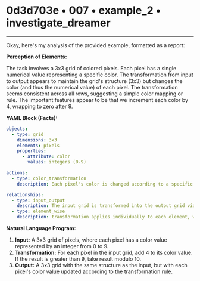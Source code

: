 # 0d3d703e • 007 • example_2 • investigate_dreamer

---
Okay, here's my analysis of the provided example, formatted as a report:

**Perception of Elements:**

The task involves a 3x3 grid of colored pixels. Each pixel has a single numerical value representing a specific color. The transformation from input to output appears to maintain the grid's structure (3x3) but changes the color (and thus the numerical value) of each pixel. The transformation seems consistent across all rows, suggesting a simple color mapping or rule. The important features appear to be that we increment each color by 4, wrapping to zero after 9.

**YAML Block (Facts):**



```yaml
objects:
  - type: grid
    dimensions: 3x3
    elements: pixels
    properties:
      - attribute: color
        values: integers (0-9)

actions:
  - type: color_transformation
    description: Each pixel's color is changed according to a specific rule.

relationships:
  - type: input_output
    description: The input grid is transformed into the output grid via the color_transformation action.
  - type: element_wise
    description: transformation applies individually to each element, with its spatial relationship preserved

```



**Natural Language Program:**

1.  **Input:** A 3x3 grid of pixels, where each pixel has a color value represented by an integer from 0 to 9.
2.  **Transformation:** For each pixel in the input grid, add 4 to its color value. If the result is greater than 9, take result modulo 10.
3.  **Output:** A 3x3 grid with the same structure as the input, but with each pixel's color value updated according to the transformation rule.

